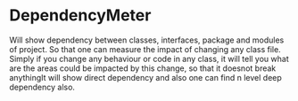 # DependencyMeter
Will show dependency between classes, interfaces, package and modules of project. So that one can measure the impact of changing any class file. 
Simply if you change any behaviour or code in any class, it will tell you what are the areas could be impacted by this change, so that it doesnot break anythingIt will show direct dependency and also one can find n level deep dependency also.
